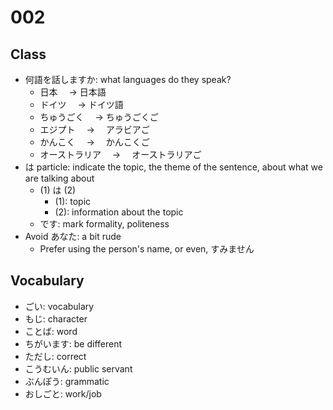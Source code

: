 # 002

## Class

- 何語を話しますか: what languages do they speak?
  - 日本　 → 日本語
  - ドイツ　 → ドイツ語
  - ちゅうごく　 → ちゅうごくご
  - エジプト　 → 　アラビアご
  - かんこく　 → 　かんこくご
  - オーストラリア　 → 　オーストラリアご
- は particle: indicate the topic, the theme of the sentence, about what we are talking about
  - (1) は (2)
    - (1): topic
    - (2): information about the topic
  - です: mark formality, politeness
- Avoid あなた: a bit rude
  - Prefer using the person's name, or even, すみません

## Vocabulary

- ごい: vocabulary
- もじ: character
- ことば: word
- ちがいます: be different
- ただし: correct
- こうむいん: public servant
- ぶんぽう: grammatic
- おしごと: work/job
